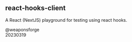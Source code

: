 ## react-hooks-client

A React (NextJS) playground for testing using react hooks.

@weaponsforge<br>
20230319

